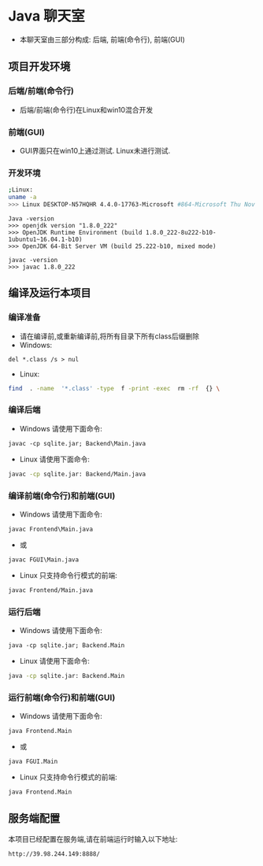 # Java 聊天室

+ 本聊天室由三部分构成: 后端, 前端(命令行), 前端(GUI)

## 项目开发环境

### 后端/前端(命令行)
+ 后端/前端(命令行)在Linux和win10混合开发

### 前端(GUI)
+ GUI界面只在win10上通过测试. Linux未进行测试.

### 开发环境
```Bash
;Linux:
uname -a
>>> Linux DESKTOP-N57HQHR 4.4.0-17763-Microsoft #864-Microsoft Thu Nov 07 15:22:00 PST 2019 x86_64 x86_64 x86_64 GNU/Linux
```
```
Java -version
>>> openjdk version "1.8.0_222"
>>> OpenJDK Runtime Environment (build 1.8.0_222-8u222-b10-1ubuntu1~16.04.1-b10)
>>> OpenJDK 64-Bit Server VM (build 25.222-b10, mixed mode)
```
```
javac -version
>>> javac 1.8.0_222
```
## 编译及运行本项目

### 编译准备
+ 请在编译前,或重新编译前,将所有目录下所有class后缀删除
+ Windows:
```Bat
del *.class /s > nul
```

+ Linux:
```Bash
find  . -name  '*.class' -type  f -print -exec  rm -rf  {} \
```

### 编译后端

+ Windows 请使用下面命令:
```Bat
javac -cp sqlite.jar; Backend\Main.java
```

+ Linux 请使用下面命令:
```Bash
javac -cp sqlite.jar: Backend/Main.java
```

### 编译前端(命令行)和前端(GUI)

+ Windows 请使用下面命令:
```Bat
javac Frontend\Main.java
```
+ 或
```Bat
javac FGUI\Main.java
```

+ Linux 只支持命令行模式的前端:
```Bash
javac Frontend/Main.java
```

### 运行后端
+ Windows 请使用下面命令:
```Bat
java -cp sqlite.jar; Backend.Main
```

+ Linux 请使用下面命令:
```Bash
java -cp sqlite.jar: Backend.Main
```

### 运行前端(命令行)和前端(GUI)
+ Windows 请使用下面命令:
```Bat
java Frontend.Main
```
+ 或
```Bat
java FGUI.Main
```

+ Linux 只支持命令行模式的前端:
```Bash
java Frontend.Main
```

## 服务端配置
本项目已经配置在服务端,请在前端运行时输入以下地址:
```
http://39.98.244.149:8888/
```